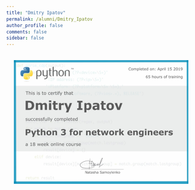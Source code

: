 ```yaml
---
title: "Dmitry Ipatov"
permalink: /alumni/Dmitry_Ipatov
author_profile: false
comments: false
sidebar: false
---
```


<div style="padding: 20px;">
  <img src="https://raw.githubusercontent.com/pyneng/pyneng.github.io/master/alumni/Dmitry_Ipatov.png" alt="Python for network engineers">
</div>

